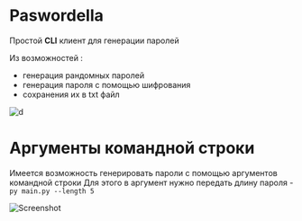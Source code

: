 # Paswordella
Простой **CLI** клиент для генерации паролей

Из возможностей :
 - генерация рандомных паролей
 - генерация пароля с помощью шифрования
 - сохранения их в txt файл
 

![d](https://sun2.beltelecom-by-minsk.userapi.com/WW41vAEAxkhtez12VHC1m8HpWDrL6bt17UuZZQ/oUC7kKpCRn4.jpg)
# Аргументы командной строки
Имеется возможность генерировать пароли с помощью аргументов командной строки
Для этого в аргумент нужно передать длину пароля - `py main.py --length 5`

![Screenshot](https://sun9-46.userapi.com/_YpKwU7MBSUBcBRSEiA7qWUZA-_DUnjV6gDWKA/J5EhynbJUck.jpg)
